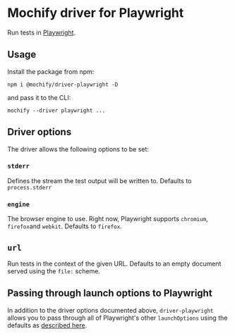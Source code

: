 # Mochify driver for Playwright

Run tests in [Playwright][web].

[web]: https://playwright.dev

## Usage

Install the package from npm:

```
npm i @mochify/driver-playwright -D
```

and pass it to the CLI:

```
mochify --driver playwright ...
```

## Driver options

The driver allows the following options to be set:

### `stderr`

Defines the stream the test output will be written to. Defaults to `process.stderr`

### `engine`

The browser engine to use.
Right now, Playwright supports `chromium`, `firefox`and `webkit`.
Defaults to `firefox`.

## `url`

Run tests in the context of the given URL.
Defaults to an empty document served using the `file:` scheme.

## Passing through launch options to Playwright

In addition to the driver options documented above, `driver-playwright` allows you to pass through all of Playwright's other `launchOptions` using the defaults as [described here][launch-options].

[launch-options]: https://playwright.dev/docs/api/class-browsertype#browser-type-launch
